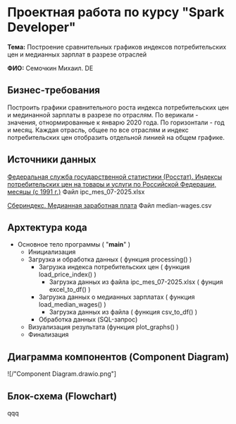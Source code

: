 # Проектная работа по курсу "Spark Developer"

**Тема:** Построение сравнительных графиков индексов потребительских цен и медианных зарплат в разрезе отраслей

**ФИО:** Семочкин Михаил. DE

## Бизнес-требования
Построить графики сравнительного роста индекса потребительских цен и мединанной зарплаты в разрезе по отраслям.
По верикали - значения, отнормированные к январю 2020 года.
По горизонтали - год и месяц.
Каждая отрасль, общее по все отраслям и индекс потребительских цен отобразить отдельной линией на общем графике.

## Источники данных
[Федеральная служба государственной статистики (Росстат). Индексы потребительских цен на товары и услуги по Российской Федерации, месяцы (с 1991 г.)](https://rosstat.gov.ru/statistics/price)
Файл ipc_mes_07-2025.xlsx

[Сбериндекс. Медианная заработная плата](https://sberindex.ru/ru/dashboards/median-wages)
Файл median-wages.csv

## Архтектура кода
- Основное тело программы ( "__main__" )
  - Инициализация
  - Загрузка и обработка данных ( функция processing() )
    - Загрузка индекса потребительских цен ( функция load_price_index() )
      - Загрузка данных из файла ipc_mes_07-2025.xlsx ( фунция excel_to_df() )
    - Загрузка данных о медианных зарплатах ( функция load_median_wages() )
      - Загрузка данных из файла ( функция csv_to_df() )
    - Обработка данных (SQL-запрос)
  - Визуализация результата (функция plot_graphs() )
  - Финализация
 
## Диаграмма компонентов (Component Diagram)
![/"Component Diagram.drawio.png"]


## Блок-схема (Flowchart)
qqq

